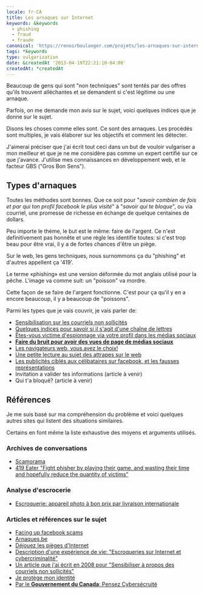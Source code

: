 ```yaml
---
locale: fr-CA
title: Les arnaques sur Internet
keywords: &keywords
  - phishing
  - fraud
  - fraude
canonical: 'https://renoirboulanger.com/projets/les-arnaques-sur-internet/'
tags: *keywords
type: vulgarization
date: &createdAt '2013-04-19T22:21:10-04:00'
createdAt: *createdAt
---
```


Beaucoup de gens qui sont "non techniques" sont tentés par des offres qu'ils
trouvent alléchantes et se demandent si c'est légitime ou une arnaque.

Parfois, on me demande mon avis sur le sujet, voici quelques indices que je
donne sur le sujet.

Disons les choses comme elles sont. Ce sont des arnaques. Les procédés sont
multiples, je vais élaborer sur les objectifs et comment les détecter.

J'aimerai préciser que j'ai écrit tout ceci dans un but de vouloir vulgariser a
mon meilleur et que je ne me considère pas comme un expert certifié sur ce que
j'avance. J'utilise mes connaissances en développement web, et le facteur GBS
("Gros Bon Sens").

## Types d'arnaques

Toutes les méthodes sont bonnes. Que ce soit pour "_savoir combien de fois et
par qui ton profil facebook le plus visité_" à "_savoir qui te bloque_", ou via
courriel, une promesse de richesse en échange de quelque centaines de dollars.

Peu importe le thème, le but est le même: faire de l'argent. Ce n'est
definitivement pas honnête et une règle les identifie toutes: si c'est trop beau
pour être vrai, il y a de fortes chances d'être un piège.

Sur le web, les gens techniques, nous surnommons ça du "phishing" et d'autres
appellent ça '419'.

Le terme «phishing» est une version déformée du mot anglais utilisé pour la
pêche. L'image va comme suit: un "poisson" va mordre.

Cette façon de se faire de l'argent fonctionne. C'est pour ça qu'il y en a
encore beaucoup, il y a beaucoup de "poissons".

Parmi les types que je vais couvrir, je vais parler de:

- [Sensibilisation sur les courriels non sollicités][0]
- [Quelques indices pour savoir si il s'agit d'une chaîne de lettres][1]
- [Êtes-vous victime d'espionnage via votre profil dans les médias sociaux][2]
- **[Faire du bruit pour avoir des vues de page de médias sociaux][3]**
- [Les navigateurs web, vous avez le choix!][4]
- [Une petite lecture au sujet des attrapes sur le web][5]
- [Les publicités ciblés aux célibataires sur facebook, et les fausses
  représentations][6]
- Invitation a valider tes informations (article à venir)
- Qui t'a bloqué? (article à venir)

## Références

Je me suis basé sur ma compréhension du problème et voici quelques autres sites
qui listent des situations similaires.

Certains en font même la liste exhaustive des moyens et arguments utilisés.

### Archives de conversations

- [Scamorama][7]
- [419 Eater "Fight phisher by playing their game, and wasting their time and
  hopefully reduce the quantity of victims"][8]

### Analyse d'escrocerie

- [Escroquerie: appareil photo à bon prix par livraison internationale][9]

### Articles et références sur le sujet

- [Facing up facebook scams][10]
- [Arnaques.be][11]
- [Déjouez les pièges d'Internet][12]
- [Description d'une expérience de vie: "Escroqueries sur Internet et
  cybercriminalité"][13]
- [Un article que j'ai écrit en 2008 pour "Sensibiliser à propos des courriels
  non sollicités"][0]
- [Je protège mon identité][14]
- [Par le **Gouvernement du Canada**: Pensez Cybersécruité][15]

[0]: /blog/2008/12/sensibilisation-sur-les-courriels-non-sollicites/
[1]:
  /blog/2008/12/quelques-indices-pour-savoir-si-un-message-courriel-est-une-chaine-de-lettre/
[2]:
  /blog/2010/03/etes-vous-victime-despionnage-via-votre-profil-dans-les-medias-sociaux/
[3]:
  /projets/les-arnaques-sur-internet/type-descroquerie-sur-le-web-faire-du-bruit-pour-avoir-des-vues-de-page-de-medias-sociaux/
  'Type d’escroquerie sur le web: Faire du bruit pour avoir des vues de page de médias sociaux'
[4]:
  /blog/2008/12/les-navigateurs-web-programmes-de-courriels-vous-avez-le-choix/
[5]: /blog/2009/07/une-petite-lecture-sur-les-attrapes-nigaud-sur-le-web/
[6]:
  /blog/2008/04/la-publicite-du-monde-celibataire-sur-facebook-et-les-fausses-representations/
[7]: http://www.scamorama.com/
[8]: http://www.419eater.com/
[9]: https://www.navixia.com/blog/entry/escroquerie-internet-decortiquee.html
[10]: http://www.calgaryherald.com/touch/story.html?id=8176929
[11]: http://www.arnaques.be/
[12]: http://www.01net.com/editorial/395185/dejouez-les-pieges-dinternet/
[13]: http://www.voilelec.com/pages/arnaque.php
[14]: http://monidentite.isiq.ca/
[15]: http://www.pensezcybersecurite.gc.ca/index-fra.aspx
